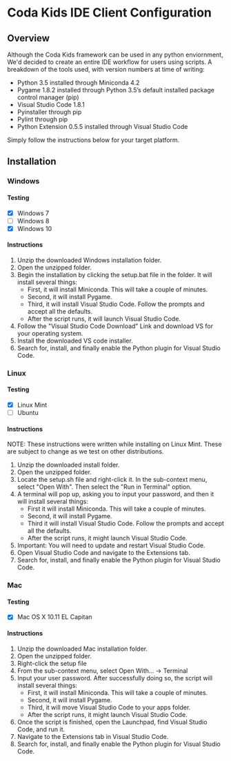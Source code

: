 # Coda Kids IDE Client Configuration

## Overview

Although the Coda Kids framework can be used in any python enviornment, We'd decided to create an entire IDE workflow for users using scripts. A breakdown of the tools used, with version numbers at time of writing:

- Python 3.5 installed through Miniconda 4.2
- Pygame 1.8.2 installed through Python 3.5’s default installed package control manager (pip)
- Visual Studio Code 1.8.1
- Pyinstaller through pip
- Pylint through pip
- Python Extension 0.5.5 installed through Visual Studio Code

Simply follow the instructions below for your target platform.

## Installation

### Windows

#### Testing

- [x] Windows 7
- [ ] Windows 8
- [x] Windows 10

#### Instructions

1. Unzip the downloaded Windows installation folder.
2. Open the unzipped folder.
3. Begin the installation by clicking the setup.bat file in the folder. It will install several things:
    - First, it will install Miniconda. This will take a couple of minutes.
    - Second, it will install Pygame.
    - Third, it will install Visual Studio Code. Follow the prompts and accept all the defaults.
    - After the script runs, it will launch Visual Studio Code. 
4. Follow the "Visual Studio Code Download" Link and download VS for your operating system.
5. Install the downloaded VS code installer.
6. Search for, install, and finally enable the Python plugin for Visual Studio Code.

### Linux

#### Testing

- [x] Linux Mint
- [ ] Ubuntu

#### Instructions

NOTE: These instructions were written while installing on Linux Mint. These are subject to change as we test on other distributions.

1. Unzip the downloaded install folder.
2. Open the unzipped folder.
3. Locate the setup.sh file and right-click it. In the sub-context menu, select "Open With". Then select the "Run in Terminal" option.
4. A terminal will pop up, asking you to input your password, and then it will install several things:
    - First it will install Miniconda. This will take a couple of minutes.
    - Second, it will install Pygame.
    - Third it will install Visual Studio Code. Follow the prompts and accept all the defaults.
    - After the script runs, it might launch Visual Studio Code.
5. Important: You will need to update and restart Visual Studio Code.
6. Open Visual Studio Code and navigate to the Extensions tab.
7. Search for, install, and finally enable the Python plugin for Visual Studio Code.

### Mac

#### Testing

- [x] Mac OS X 10.11 EL Capitan

#### Instructions

1. Unzip the downloaded Mac installation folder.
2. Open the unzipped folder.
3. Right-click the setup file
4. From the sub-context menu, select Open With… -> Terminal
5. Input your user password. After successfully doing so, the script will install several things:
    - First, it will install Miniconda. This will take a couple of minutes.
    - Second, it will install Pygame.
    - Third, it will move Visual Studio Code to your apps folder.
    - After the script runs, it might launch Visual Studio Code.
6. Once the script is finished, open the Launchpad, find Visual Studio Code, and run it.
7. Navigate to the Extensions tab in Visual Studio Code.
8. Search for, install, and finally enable the Python plugin for Visual Studio Code.